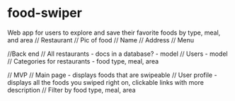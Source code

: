 # food-swiper
Web app for users to explore and save their favorite foods by type, meal, and area
// Restaurant
// Pic of food
// Name
// Address
// Menu

//Back end
// All restaurants - docs in a database? - model
// Users - model
// Categories for restaurants - food type, meal, area

// MVP
// Main page - displays foods that are swipeable
// User profile - displays all the foods you swiped right on, clickable links with more description
// Filter by food type, meal, area
